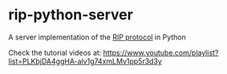 # rip-python-server
A server implementation of the <a href="https://github.com/UNEDLabs/rip-spec">RIP protocol</a> in Python

Check the tutorial videos at: https://www.youtube.com/playlist?list=PLKbjDA4ggHA-alv1g74xmLMv1pp5r3d3y
